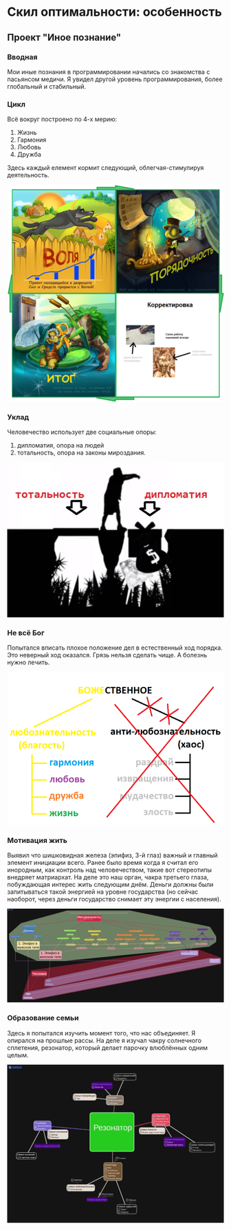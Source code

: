 # Скил оптимальности: особенность

## Проект "Иное познание"
### Вводная

Мои иные познания в программировании начались со знакомства с пасьянсом медичи. Я увидел другой уровень программирования, более глобальный и стабильный.

### Цикл

Всё вокруг построено по 4-х мерию:
1. Жизнь
2. Гармония
3. Любовь
4. Дружба

Здесь каждый елемент кормит следующий, облегчая-стимулируя деятельность. 

![](./Картинки/prudence-cicle-1.png)

### Уклад

Человечество использует две социальные опоры:
1. дипломатия, опора на людей
2. тотальность, опора на законы мироздания.

![](./Картинки/Подход.jpg)

### Не всё Бог

Попытался вписать плохое положение дел в естественный ход порядка. Это неверный ход оказался. Грязь нельзя сделать чище. А болезнь нужно лечить.

![](./Картинки/Божественное2.png)

### Мотивация жить

Выявил что шишковидная железа (эпифиз, 3-й глаз) важный и главный элемент инициации всего. Ранее было время когда я считал его инородным, как контроль над человечеством, такие вот стереотипы внедряет матриархат. На деле это наш орган, чакра третьего глаза, побуждающая интерес жить следующим днём. Деньги должны были запитываться такой энергией на уровне государства (но сейчас наоборот, через деньги государство снимает эту энергии с населения). 

![](./Картинки/Человек%20и%20эпифиз.jpg)

### Образование семьи

Здесь я попытался изучить момент того, что нас объединяет. Я опирался на прошлые рассы. На деле я изучал чакру солнечного сплетения, резонатор, который делает парочку влюблённых одним целым.

![](./Картинки/Четыре%20рассы.jpg)
